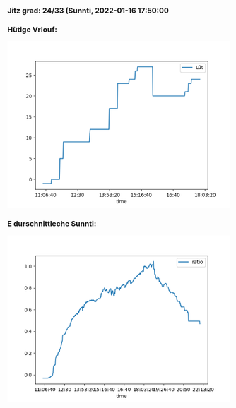 ### Jitz grad: 24/33 (Sunnti, 2022-01-16 17:50:00

### Hütige Vrlouf:
![Graph](Today.png)

### E durschnittleche Sunnti:
![Graph](Sunnti.png)